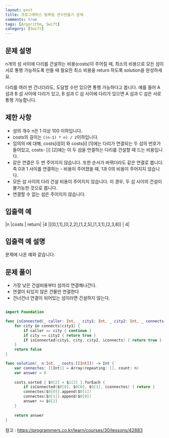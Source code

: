 ```yaml
---
layout: post
title: 프로그래머스 탐욕법 큰수만들기 문제
comments: true
tags: [Argorithm, Swift]
category: [Swift]
---
```


## 문제 설명
n개의 섬 사이에 다리를 건설하는 비용(costs)이 주어질 때, 최소의 비용으로 모든 섬이 서로 통행 가능하도록 만들 때 필요한 최소 비용을 return 하도록 solution을 완성하세요.

다리를 여러 번 건너더라도, 도달할 수만 있으면 통행 가능하다고 봅니다. 예를 들어 A 섬과 B 섬 사이에 다리가 있고, B 섬과 C 섬 사이에 다리가 있으면 A 섬과 C 섬은 서로 통행 가능합니다.

## 제한 사항
- 섬의 개수 n은 1 이상 100 이하입니다.
- costs의 길이는 `((n-1) * n) / 2`이하입니다.
- 임의의 i에 대해, costs[i][0] 와 costs[i] [1]에는 다리가 연결되는 두 섬의 번호가 들어있고, costs- [i] [2]에는 이 두 섬을 연결하는 다리를 건설할 때 드는 비용입니다.
- 같은 연결은 두 번 주어지지 않습니다. 또한 순서가 바뀌더라도 같은 연결로 봅니다. 즉 0과 1 사이를 연결하는 - 비용이 주어졌을 때, 1과 0의 비용이 주어지지 않습니다.
- 모든 섬 사이의 다리 건설 비용이 주어지지 않습니다. 이 경우, 두 섬 사이의 건설이 불가능한 것으로 봅니다.
- 연결할 수 없는 섬은 주어지지 않습니다.

## 입출력 예

|n	|costs	| return|
|4	|[[0,1,1],[0,2,2],[1,2,5],[1,3,1],[2,3,8]] |	4|


## 입출력 예 설명

문제에 나온 예와 같습니다.

## 문제 풀이

- 가장 낮은 건설비용부터 섬끼리 연결해나간다. 
- 연결이 되있지 않은 건물만 연결한다
- 건너건너 연결이 되어있는 섬이라면 건설하지 않는다.

```swift

import Foundation

func isConnected(_ caller: Int, _ city1: Int, _ city2: Int, _ connects: inout [[Int]]) -> Bool {
    for city in connects[city1] {
        if caller == city { continue }
        if city == city2 { return true }
        if isConnected(city1, city, city2, &connects) { return true }
    }
    return false
}

func solution(_ n:Int, _ costs:[[Int]]) -> Int {
    var connectes: [[Int]] = Array(repeating: [], count: n)
    var answer = 0
    
    costs.sorted { $0[2] < $1[2] }.forEach {
        if isConnected($0[0], $0[0], $0[1], &connectes) { return }
        connectes[$0[0]].append($0[1])
        connectes[$0[1]].append($0[0])
        answer += $0[2]
    }
    
    return answer
}
```


참고 : <https://programmers.co.kr/learn/courses/30/lessons/42883>